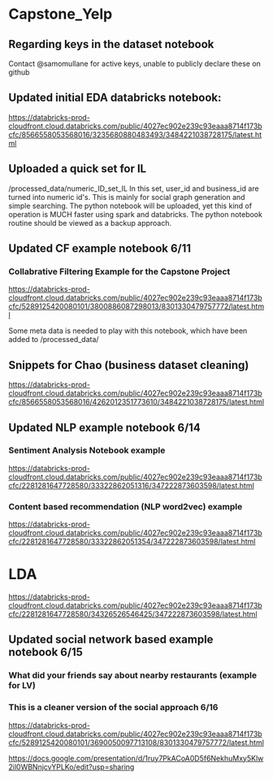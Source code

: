 # Capstone_Yelp

## Regarding keys in the dataset notebook
Contact @samomullane for active keys, unable to publicly declare these on github

## Updated initial EDA databricks notebook:
https://databricks-prod-cloudfront.cloud.databricks.com/public/4027ec902e239c93eaaa8714f173bcfc/8566558053568016/3235680880483493/3484221038728175/latest.html

## Uploaded a quick set for IL
/processed_data/numeric_ID_set_IL
In this set, user_id and business_id are turned into numeric id's. This is mainly for social graph generation and simple searching. The python notebook will be uploaded, yet this kind of operation is MUCH faster using spark and databricks. The python notebook routine should be viewed as a backup approach.

## Updated CF example notebook 6/11
### Collabrative Filtering Example for the Capstone Project
https://databricks-prod-cloudfront.cloud.databricks.com/public/4027ec902e239c93eaaa8714f173bcfc/5289125420080101/3800886087298013/8301330479757772/latest.html

Some meta data is needed to play with this notebook, which have been added to /processed_data/

## Snippets for Chao (business dataset cleaning)
https://databricks-prod-cloudfront.cloud.databricks.com/public/4027ec902e239c93eaaa8714f173bcfc/8566558053568016/4262012351773610/3484221038728175/latest.html

## Updated NLP example notebook 6/14
### Sentiment Analysis Notebook example
https://databricks-prod-cloudfront.cloud.databricks.com/public/4027ec902e239c93eaaa8714f173bcfc/2281281647728580/33322862051316/347222873603598/latest.html

### Content based recommendation (NLP word2vec) example
https://databricks-prod-cloudfront.cloud.databricks.com/public/4027ec902e239c93eaaa8714f173bcfc/2281281647728580/33322862051354/347222873603598/latest.html


# LDA
https://databricks-prod-cloudfront.cloud.databricks.com/public/4027ec902e239c93eaaa8714f173bcfc/2281281647728580/34326526546425/347222873603598/latest.html

## Updated social network based example notebook 6/15
### What did your friends say about nearby restaurants (example for LV)

### This is a cleaner version of the social approach 6/16
https://databricks-prod-cloudfront.cloud.databricks.com/public/4027ec902e239c93eaaa8714f173bcfc/5289125420080101/3690050097713108/8301330479757772/latest.html

https://docs.google.com/presentation/d/1ruy7PkACoA0D5f6NekhuMxy5Klw2il0WBNnjcvYPLKo/edit?usp=sharing
